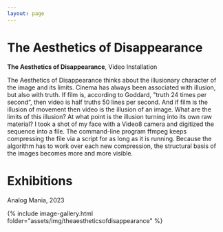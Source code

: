 ```yaml
---
layout: page
---
```


# The Aesthetics of Disappearance

<strong><b>The Aesthetics of Disappearance</b></strong>, Video Installation

The Aesthetics of Disappearance thinks about the illusionary character of the image and its limits. Cinema has always been associated with illusion, but also with truth. If film is, according to Goddard, "truth 24 times per second“, then video is half truths 50 lines per second. And if film is the illusion of movement then video is the illusion of an image. What are the limits of this illusion? At what point is the illusion turning into its own raw material? I took a shot of my face with a Video8 camera and digitized the sequence into a file. The command-line program ffmpeg keeps compressing the file via a script for as long as it is running. Because the algorithm has to work over each new compression, the structural basis of the images becomes more and more visible.

# Exhibitions

Analog Mania, 2023<br>

{% include image-gallery.html folder="assets/img/theaestheticsofdisappearance" %}

<!--
<ul>
{% for image in site.static_files %}
    {% if image.path contains 'assets/img/theaestheticsofdisappearance' %}
    {% if image.extname == '.jpg' or image.extname == '.jpeg' or image.extname == '.JPG' or image.extname == '.JPEG' %}
<a class="img" href="{{ image.path }}"><img title="" src="{{ image.path }}"/></a>
    {% endif %}
    {% endif %}
{% endfor %}
</ul>
-->